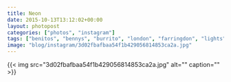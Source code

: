 ```yaml
---
title: Neon
date: 2015-10-13T13:12:02+00:00
layout: photopost
categories: ["photos", "instagram"]
tags: ["benitos", "bennys", "burrito", "london", "farringdon", "lights", "neon"]
image: "blog/instagram/3d02fbafbaa54f1b429056814853ca2a.jpg"
---
```


{{< img src="3d02fbafbaa54f1b429056814853ca2a.jpg" alt="" caption="" >}}



